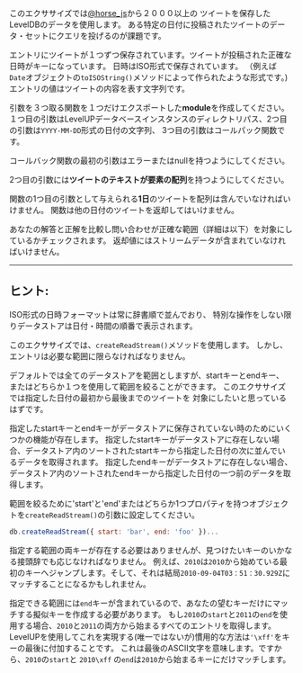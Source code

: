 このエクササイズでは[@horse_js](https://twitter.com/horse_js)から２０００以上の
ツイートを保存したLevelDBのデータを使用します。
ある特定の日付に投稿されたツイートのデータ・セットにクエリを投げるのが課題です。

エントリにツイートが１つずつ保存されています。ツイートが投稿された正確な日時がキーになっています。
日時はISO形式で保存されています。
（例えば`Date`オブジェクトの`toISOString()`メソッドによって作られたような形式です。)
エントリの値はツイートの内容を表す文字列です。

引数を３つ取る関数を１つだけエクスポートした**module**を作成してください。
１つ目の引数はLevelUPデータベースインスタンスのディレクトリパス、2つ目の引数は`YYYY-MM-DD`形式の日付の文字列、
3つ目の引数はコールパック関数です。

コールバック関数の最初の引数はエラーまたはnullを持つようにしてください。

2つ目の引数には**ツイートのテキストが要素の配列**を持つようにしてください。

関数の1つ目の引数として与えられる**1日**のツイートを配列は含んでいなければいけません。
関数は他の日付のツイートを返却してはいけません。

あなたの解答と正解を比較し問い合わせが正確な範囲（詳細は以下）を対象にしているかチェックされます。
返却値にはストリームデータが含まれていなければいけません。

---
## ヒント:

ISO形式の日時フォーマットは常に辞書順で並んでおり、
特別な操作をしない限りデータストアは日付・時間の順番で表示されます。

このエクササイズでは、`createReadStream()`メソッドを使用します。
しかし、エントリは必要な範囲に限らなければなりません。

デフォルトでは全てのデータストアを範囲としますが、startキーとendキー、
またはどちらか１つを使用して範囲を絞ることができます。
このエクササイズでは指定した日付の最初から最後までのツイートを
対象にしたいと思っているはずです。

指定したstartキーとendキーがデータストアに保存されていない時のためにいくつかの機能が存在します。
指定したstartキーがデータストアに存在しない場合、データストア内のソートされたstartキーから指定した日付の次に並んでいるデータを取得されます。
指定したendキーがデータストアに存在しない場合、データストア内のソートされたendキーから指定した日付の一つ前のデータを取得します。

範囲を絞るために'start'と'end'またはどちらか1つプロパティを持つオブジェクトを`createReadStream()`の引数に設定してください。

```javascript
db.createReadStream({ start: 'bar', end: 'foo' })...
```
指定する範囲の両キーが存在する必要はありませんが、見つけたいキーのいかなる接頭辞でも応じなければなりません。
例えば、`2010`は`2010`から始めている最初のキーへジャンプします。そして、それは結局`2010-09-04T03：51：30.929Z`にマッチすることになるかもしれません。

指定できる範囲には`end`キーが含まれているので、あなたの望むキーだけにマッチする擬似キーを作成する必要があります。
もし`2010`の`start`と`2011`の`end`を使用する場合、`2010`と`2011`の両方から始まるすべてのエントリを取得します。
LevelUPを使用してこれを実現する(唯一ではないが)慣用的な方法は`'\xff'`をキーの最後に付加することです。
これは最後のASCII文字を意味します。ですから、`2010`の`start`と `2010\xff` の`end`は`2010`から始まるキーにだけマッチします。